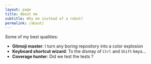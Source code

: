 ```yaml
---
layout: page
title: About me
subtitle: Why me instead of a robot?
permalink: /about/
---
```


Some of my best qualities:
- **Gitmoji master**: I turn any boring repository into a color explosion
- **Keyboard shortcut wizard**: To the dismay of `Ctrl` and `Shift` keys... 
- **Coverage hunter**: Did we test the tests ?
